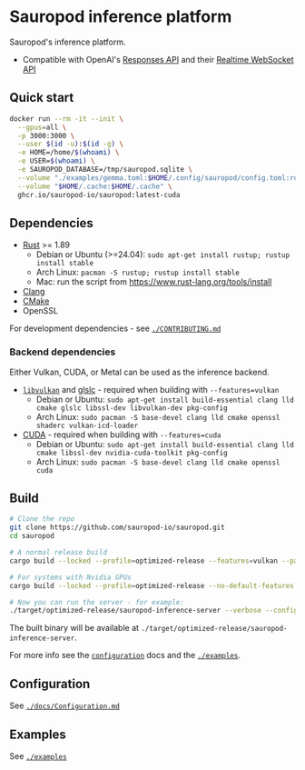 # Sauropod inference platform

Sauropod's inference platform.

- Compatible with OpenAI's [Responses API](/home/steph/sauropod-io/sauropod-oss/README.md) and their [Realtime WebSocket API](https://platform.openai.com/docs/guides/realtime)

## Quick start

```bash
docker run --rm -it --init \
  --gpus=all \
  -p 3000:3000 \
  --user $(id -u):$(id -g) \
  -e HOME=/home/$(whoami) \
  -e USER=$(whoami) \
  -e SAUROPOD_DATABASE=/tmp/sauropod.sqlite \
  --volume "./examples/gemma.toml:$HOME/.config/sauropod/config.toml:ro" \
  --volume "$HOME/.cache:$HOME/.cache" \
  ghcr.io/sauropod-io/sauropod:latest-cuda
```

## Dependencies

- [Rust](https://www.rust-lang.org/tools/install) >= 1.89
  - Debian or Ubuntu (>=24.04): `sudo apt-get install rustup; rustup install stable`
  - Arch Linux: `pacman -S rustup; rustup install stable`
  - Mac: run the script from https://www.rust-lang.org/tools/install
- [Clang](https://clang.llvm.org/)
- [CMake](https://cmake.org/)
- OpenSSL

For development dependencies - see [`./CONTRIBUTING.md`](./CONTRIBUTING.md)

### Backend dependencies

Either Vulkan, CUDA, or Metal can be used as the inference backend.

- [`libvulkan`](https://www.vulkan.org/) and [glslc](https://github.com/google/shaderc/tree/main/glslc) - required when building with `--features=vulkan`
  - Debian or Ubuntu: `sudo apt-get install build-essential clang lld cmake glslc libssl-dev libvulkan-dev pkg-config`
  - Arch Linux: `sudo pacman -S base-devel clang lld cmake openssl shaderc vulkan-icd-loader`
- [CUDA](https://docs.nvidia.com/cuda/cuda-toolkit-release-notes/index.html) - required when building with `--features=cuda`
  - Debian or Ubuntu: `sudo apt-get install build-essential clang lld cmake libssl-dev nvidia-cuda-toolkit pkg-config`
  - Arch Linux: `sudo pacman -S base-devel clang lld cmake openssl cuda`

## Build

```bash
# Clone the repo
git clone https://github.com/sauropod-io/sauropod.git
cd sauropod

# A normal release build
cargo build --locked --profile=optimized-release --features=vulkan --package=sauropod-inference-server

# For systems with Nvidia GPUs
cargo build --locked --profile=optimized-release --no-default-features --features=cuda --package=sauropod-inference-server

# Now you can run the server - for example:
./target/optimized-release/sauropod-inference-server --verbose --config-file examples/gemma.toml
```

The built binary will be available at `./target/optimized-release/sauropod-inference-server`.

For more info see the [`configuration`](./docs/Configuration.md) docs and the [`./examples`](./examples).

## Configuration

See [`./docs/Configuration.md`](./docs/Configuration.md)

## Examples

See [`./examples`](./examples)
